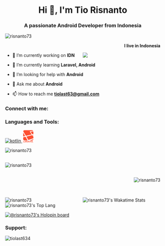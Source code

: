 <h1 align="center">Hi 👋, I'm Tio Risnanto</h1>
<h3 align="center">A passionate Android Developer from Indonesia</h3>

<p align="left"> <img src="https://komarev.com/ghpvc/?username=risnanto73&label=Profile%20views&color=0e75b6&style=flat" alt="risnanto73" /> </p>

<p align="right"><b>I live in Indonesia</b></p>

<img align="right" src ="https://flagcdn.com/256x192/id.webp" width="50%" />

- 🔭 I’m currently working on **IDN**

- 🌱 I’m currently learning **Laravel, Android**

- 🤝 I’m looking for help with **Android**

- 💬 Ask me about **Android**

- 📫 How to reach me **tiolast63@gmail.com**

<h3 align="left">Connect with me:</h3>
<p align="left">
</p>

<h3 align="left">Languages and Tools:</h3>
<p align="left"> <a href="https://kotlinlang.org" target="_blank" rel="noreferrer"> <img src="https://www.vectorlogo.zone/logos/kotlinlang/kotlinlang-icon.svg" alt="kotlin" width="40" height="40"/> </a> <a href="https://laravel.com/" target="_blank" rel="noreferrer"> <img src="https://raw.githubusercontent.com/devicons/devicon/master/icons/laravel/laravel-plain-wordmark.svg" alt="laravel" width="40" height="40"/> </a> </p>

<p><img align="left" src="https://github-readme-stats.vercel.app/api/top-langs?username=risnanto73&show_icons=true&locale=en&layout=compact" alt="risnanto73" /></p>

<br><br>
<p><img align="left" src="https://github-readme-streak-stats.herokuapp.com/?user=risnanto73&" alt="risnanto73" /></p>
<br><br>
<p>&nbsp;<img align="right" src="https://github-readme-stats.vercel.app/api?username=risnanto73&show_icons=true&locale=en" alt="risnanto73" /></p>
<br><br>

<img alt="risnanto73" width="45%" src="https://github-readme-stats.vercel.app/api?username=risnanto73&show_icons=true&theme=cobalt">

<img align="right" width="50%" alt="risnanto73's Wakatime Stats" src="https://github-readme-stats.vercel.app/api/wakatime?username=risnanto73&theme=cobalt">

<img alt="risnanto73's Top Lang" width="45%" src="https://github-readme-stats.vercel.app/api/top-langs/?username=risnanto73&layout=compact&theme=cobalt">

[![@risnanto73's Holopin board](https://holopin.me/risnanto73)](https://holopin.io/@risnanto73)

<h3 align="left">Support:</h3>
<p><a href="https://www.buymeacoffee.com/tiolast634"> <img align="left" src="https://cdn.buymeacoffee.com/buttons/v2/default-yellow.png" height="50" width="210" alt="tiolast634" /></a></p><br><br>
